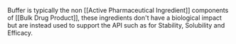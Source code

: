 Buffer is typically the non [[Active Pharmaceutical Ingredient]] components of [[Bulk Drug Product]], these ingredients don't have a biological impact but are instead used to support the API such as for Stability, Solubility and Efficacy.